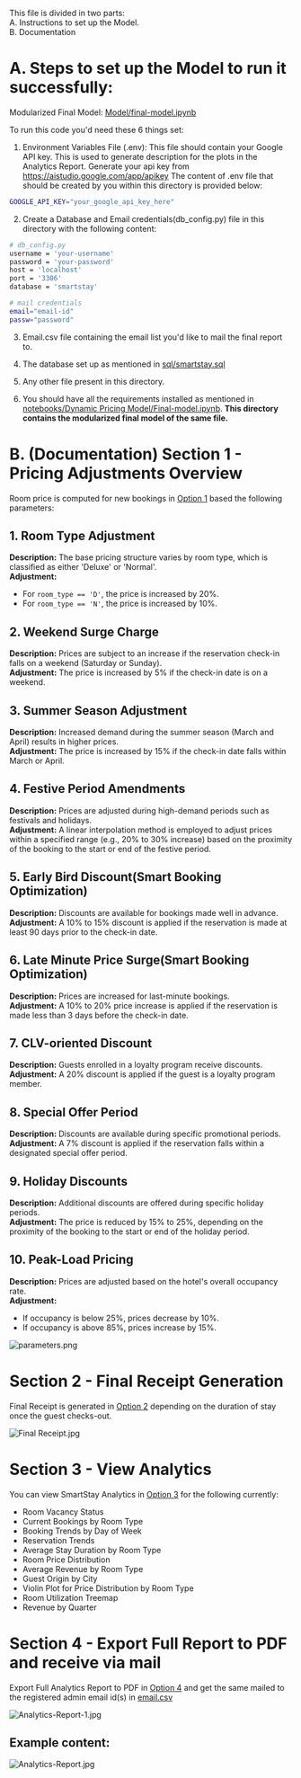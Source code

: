 This file is divided in two parts:<br>
A. Instructions to set up the Model.<br>
B. Documentation

# A. Steps to set up the Model to run it successfully:
 
Modularized Final Model: [Model/final-model.ipynb](https://github.com/im-ukr/SmartStay/blob/test/Model/final-model.ipynb)

To run this code you'd need these 6 things set:

1. Environment Variables File (.env):
This file should contain your Google API key. This is used to generate description for the plots in the Analytics Report. Generate your api key from https://aistudio.google.com/app/apikey
The content of .env file that should be created by you within this directory is provided below:
```sh
GOOGLE_API_KEY="your_google_api_key_here"
```
2. Create a Database and Email credentials(db_config.py) file in this directory with the following content:
```sh
# db_config.py
username = 'your-username'
password = 'your-password'
host = 'localhost'
port = '3306'
database = 'smartstay'

# mail credentials
email="email-id"
passw="password"
```

3. Email.csv file containing the email list you'd like to mail the final report to.

4. The database set up as mentioned in [sql/smartstay.sql](https://github.com/im-ukr/SmartStay/blob/test/sql/smartstay.sql)

5. Any other file present in this directory.

6. You should have all the requirements installed as mentioned in [notebooks/Dynamic Pricing Model/Final-model.ipynb](https://github.com/im-ukr/SmartStay/blob/test/notebooks/Dynamic%20Pricing%20Model/Final-model.ipynb). **This directory contains the modularized final model of the same file.**

# B. (Documentation) Section 1 - Pricing Adjustments Overview

Room price is computed for new bookings in [Option 1](https://github.com/im-ukr/SmartStay/blob/test/Model/room_price_computation.py) based the following parameters:

## 1. Room Type Adjustment
**Description:** The base pricing structure varies by room type, which is classified as either 'Deluxe' or 'Normal'.  
**Adjustment:** 
- For `room_type == 'D'`, the price is increased by 20%. 
- For `room_type == 'N'`, the price is increased by 10%.

## 2. Weekend Surge Charge
**Description:** Prices are subject to an increase if the reservation check-in falls on a weekend (Saturday or Sunday).  
**Adjustment:** The price is increased by 5% if the check-in date is on a weekend.

## 3. Summer Season Adjustment
**Description:** Increased demand during the summer season (March and April) results in higher prices.  
**Adjustment:** The price is increased by 15% if the check-in date falls within March or April.

## 4. Festive Period Amendments
**Description:** Prices are adjusted during high-demand periods such as festivals and holidays.  
**Adjustment:** A linear interpolation method is employed to adjust prices within a specified range (e.g., 20% to 30% increase) based on the proximity of the booking to the start or end of the festive period.

## 5. Early Bird Discount(Smart Booking Optimization)
**Description:** Discounts are available for bookings made well in advance.  
**Adjustment:** A 10% to 15% discount is applied if the reservation is made at least 90 days prior to the check-in date.

## 6. Late Minute Price Surge(Smart Booking Optimization)
**Description:** Prices are increased for last-minute bookings.  
**Adjustment:** A 10% to 20% price increase is applied if the reservation is made less than 3 days before the check-in date.

## 7. CLV-oriented Discount
**Description:** Guests enrolled in a loyalty program receive discounts.  
**Adjustment:** A 20% discount is applied if the guest is a loyalty program member.

## 8. Special Offer Period
**Description:** Discounts are available during specific promotional periods.  
**Adjustment:** A 7% discount is applied if the reservation falls within a designated special offer period.

## 9. Holiday Discounts
**Description:** Additional discounts are offered during specific holiday periods.  
**Adjustment:** The price is reduced by 15% to 25%, depending on the proximity of the booking to the start or end of the holiday period.

## 10. Peak-Load Pricing
**Description:** Prices are adjusted based on the hotel's overall occupancy rate.  
**Adjustment:** 
- If occupancy is below 25%, prices decrease by 10%.
- If occupancy is above 85%, prices increase by 15%.

![parameters.png](https://github.com/im-ukr/SmartStay/blob/test/Model/assets/parameters.png)

# Section 2 - Final Receipt Generation 

Final Receipt is generated in [Option 2](https://github.com/im-ukr/SmartStay/blob/test/Model/fetch_reservation_and_calculate.py) depending on the duration of stay once the guest checks-out.

![Final Receipt.jpg](https://github.com/im-ukr/SmartStay/blob/test/Model/assets/Booking_Receipt_2_page-0001.jpg)

# Section 3 - View Analytics

You can view SmartStay Analytics in [Option 3](https://github.com/im-ukr/SmartStay/blob/test/Model/view_analytics.py) for the following currently:

- Room Vacancy Status
- Current Bookings by Room Type
- Booking Trends by Day of Week
- Reservation Trends
- Average Stay Duration by Room Type
- Room Price Distribution
- Average Revenue by Room Type
- Guest Origin by City
- Violin Plot for Price Distribution by Room Type
- Room Utilization Treemap
- Revenue by Quarter

# Section 4 - Export Full Report to PDF and receive via mail

Export Full Analytics Report to PDF in [Option 4](https://github.com/im-ukr/SmartStay/blob/test/Model/report_export.py) and get the same mailed to the registered admin email id(s) in [email.csv](https://github.com/im-ukr/SmartStay/blob/test/Model/email.csv)

![Analytics-Report-1.jpg](https://github.com/im-ukr/SmartStay/blob/test/Model/assets/SmartStay-Analytics-Report_page1.jpg)
## Example content:
![Analytics-Report.jpg](https://github.com/im-ukr/SmartStay/blob/test/Model/assets/SmartStay-Analytics-Report%20(1).jpg)


